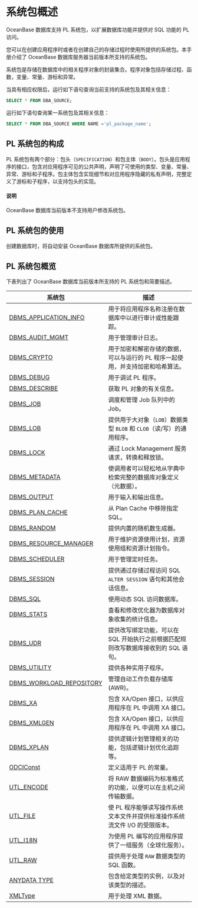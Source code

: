 系统包概述 
==========================

OceanBase 数据库支持 PL 系统包，以扩展数据库功能并提供对 SQL 功能的 PL 访问。

您可以在创建应用程序时或者在创建自己的存储过程时使用所提供的系统包。本手册介绍了 OceanBase 数据库服务器当前版本所支持的系统包。

系统包是存储在数据库中的相关程序对象的封装集合。程序对象包括存储过程、函数，变量、常量、游标和异常。

当具有相应权限后，运行如下语句查询当前支持的系统包及其相关信息：

```sql
SELECT * FROM DBA_SOURCE;
```

运行如下语句查询某一系统包及其相关信息：

```sql
SELECT * FROM DBA_SOURCE WHERE NAME ='pl_package_name';
```



PL 系统包的构成 
------------------

PL 系统包有两个部分：包头（`SPECIFICATION`）和包主体（`BODY`）。包头是应用程序的接口，包含对应用程序可见的公共声明，声明了可使用的类型、变量、常量、异常、游标和子程序。包主体包含实现细节和对应用程序隐藏的私有声明，完整定义了游标和子程序，以支持包头的实现。 

  <main id="notice" type='explain'>
    <h4>说明</h4>
    <p>OceanBase 数据库当前版本不支持用户修改系统包。</p>
  </main>

PL 系统包的使用 
------------------

创建数据库时，将自动安装 OceanBase 数据库所提供的系统包。 

PL 系统包概览 
-----------------------------

下表列出了 OceanBase 数据库当前版本所支持的 PL 系统包和简要描述。

|                            系统包                       |                      描述                       |
|---------------------------------------------------------|-----------------------------------------------|
| [DBMS_APPLICATION_INFO](1900.dbms-application-info-oracle/100.dbms-application-info-overview-oracle.md)  | 用于将应用程序名称注册在数据库中以进行审计或性能跟踪。 |
| [DBMS_AUDIT_MGMT](2600.dbms-audit-mgmt-oracle/100.dbms-audit-mgmt-overview-oracle.md)  | 用于管理审计日志。|
| [DBMS_CRYPTO](3800.dbms-crypto-oracle/100.dbms-crypto-overview-oracle.md)   | 用于加密和解密存储的数据，可以与运行的 PL 程序一起使用，并支持加密和哈希算法。 |
| [DBMS_DEBUG](5300.dbms-debug-oracle/100.dbms-debug-overview-oracle.md)      | 用于调试 PL 程序。                                   |
| [DBMS_DESCRIBE](5600.dbms-describe-oracle/100.dbms-describe-overview-oracle.md)  | 获取 PL 对象的有关信息。                                |
| [DBMS_JOB](8800.dbms-job-oracle/100.dbms-job-overview-oracle.md)              | 调度和管理 Job 队列中的 Job。                           |
| [DBMS_LOB](9300.dbms-lob-oracle/100.dbms-lob-overview-oracle.md)              | 提供用于大对象（`LOB`）数据类型 `BLOB` 和 `CLOB`（读/写）的通用程序。 |
| [DBMS_LOCK](9400.dbms-lock-oracle/100.dbms-lock-overview-oracle.md)             | 通过 Lock Management 服务请求，转换和释放锁。               |
| [DBMS_METADATA](9900.dbms-metadata-oracle/100.dbms-metadata-overview-oracle.md)  | 使调用者可以轻松地从字典中检索完整的数据库对象定义（元数据）。    |
| [DBMS_OUTPUT](11100.dbms-output-oracle/100.dbms-output-overview-oracle.md)        | 用于输入和输出信息。                                    |
| [DBMS_PLAN_CACHE](12500.dbms-plan-cache-oracle/100.dbms-plan-cache-overview-oracle.md) | 从 Plan Cache 中移除指定 SQL。                       |
| [DBMS_RANDOM](12700.dbms-random-oracle/100.dbms-random-overview-oracle.md)        | 提供内置的随机数生成器。                                  |
| [DBMS_RESOURCE_MANAGER](13300.dbms-resource-manager-oracle/100.dbms-resource-manager-overview-oracle.md)| 用于维护资源使用计划，资源使用组和资源计划指令。|
| [DBMS_SCHEDULER](14200.dbms-scheduler-oracle/100.dbms-scheduler-overview-oracle.md)|用于管理定时任务。                             |
| [DBMS_SESSION](14500.dbms-session-oracle/100.dbms-session-overview-oracle.md)      | 提供通过存储过程访问 SQL `ALTER SESSION` 语句和其他会话信息。     |
| [DBMS_SQL](15200.dbms-sql-oracle/100.dbms-sql-overview-oracle.md)              | 使用动态 SQL 访问数据库。                               |
| [DBMS_STATS](15900.dbms-stats-oracle/100.dbms-stats-overview-oracle.md)        | 查看和修改优化器为数据库对象收集的统计信息。                        |
| [DBMS_UDR](17800.dbms-udr-oracle/100.dbms-udr-overview-oracle.md)| 提供改写绑定功能，可以在 SQL 开始执行之前根据匹配规则改写数据库接收到的 SQL 语句。|
| [DBMS_UTILITY](17900.dbms-utility-oracle/100.dbms-utility-overviewy-oracle.md)  | 提供各种实用子程序。                              |
| [DBMS_WORKLOAD_REPOSITORY](18400.dbms-workload-repository-oracle/100.dbms-workload-repository-overview-oracle.md)|管理自动工作负载存储库 (AWR)。|
| [DBMS_XA](18500.dbms-xa-oracle/100.dbms-xa-overview-oracle.md)               | 包含 XA/Open 接口，以供应用程序在 PL 中调用 XA 接口。           |
| [DBMS_XMLGEN](19700.dbms-xmlgen-oracle/100.dbms-xmlgen-system-package-overview-oracle.md)| 包含 XA/Open 接口，以供应用程序在 PL 中调用 XA 接口。    |
| [DBMS_XPLAN](20700.dbms-xplan-oracle/100.dbms-xplan-overview-oracle.md)|  提供逻辑计划管理相关的功能，包括逻辑计划优化追踪等。 |
| [ODCIConst](22800.odciconst-oracle/100.odciconst-overview-oracle.md)             | 定义适用于 PL 的常量。                                 |
| [UTL_ENCODE](26000.utl-encode-oracle/100.utl-encode-overview-oracle.md)            | 将 RAW 数据编码为标准格式的功能，以便可以在主机之间传输数据。             |
| [UTL_FILE](26100.utl-file-oracle/100.utl-file-overview-oracle.md)              | 使 PL 程序能够读写操作系统文本文件并提供标准操作系统流文件 I/O 的受限版本。    |
| [UTL_I18N](26300.utl-i18n-oracle/100.utl-i18n-overview-oracle.md)              | 为使用 PL 编写的应用程序提供了一组服务（全球化服务）。                 |
| [UTL_RAW](27000.utl-raw-oracle/100.utl-raw-overview-oracle.md)               | 提供用于处理 `RAW` 数据类型的 SQL 函数。                    |
| [ANYDATA TYPE](27800.anydata-type-oracle/100.anydata-type-overview-oracle.md)| 包含给定类型的实例，以及对该类型的描述。|
| [XMLType](29600.xmltype-oracle/100.xmltype-overview-oracle.md)| 用于处理 XML 数据。 |
